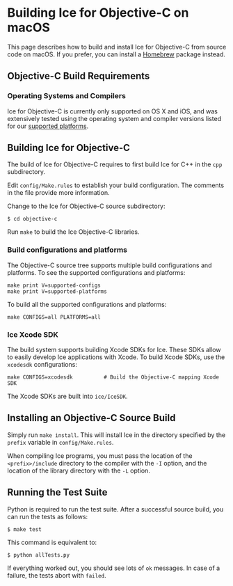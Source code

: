 # Building Ice for Objective-C on macOS

This page describes how to build and install Ice for Objective-C from source
code on macOS. If you prefer, you can install a [Homebrew][1] package instead.

## Objective-C Build Requirements

### Operating Systems and Compilers

Ice for Objective-C is currently only supported on OS X and iOS, and was
extensively tested using the operating system and compiler versions listed for
our [supported platforms][2].

## Building Ice for Objective-C

The build of Ice for Objective-C requires to first build Ice for C++ in the
`cpp` subdirectory.

Edit `config/Make.rules` to establish your build configuration. The comments in
the file provide more information.

Change to the Ice for Objective-C source subdirectory:

    $ cd objective-c

Run `make` to build the Ice Objective-C libraries.

### Build configurations and platforms

The Objective-C source tree supports multiple build configurations and
platforms. To see the supported configurations and platforms:

    make print V=supported-configs
    make print V=supported-platforms

To build all the supported configurations and platforms:

    make CONFIGS=all PLATFORMS=all

### Ice Xcode SDK

The build system supports building Xcode SDKs for Ice. These SDKs allow to
easily develop Ice applications with Xcode. To build Xcode SDKs, use the
`xcodesdk` configurations:

    make CONFIGS=xcodesdk          # Build the Objective-C mapping Xcode SDK

The Xcode SDKs are built into `ice/IceSDK`.

## Installing an Objective-C Source Build

Simply run `make install`. This will install Ice in the directory specified by
the `prefix` variable in `config/Make.rules`.

When compiling Ice programs, you must pass the location of the
`<prefix>/include` directory to the compiler with the `-I` option, and the
location of the library directory with the `-L` option.

## Running the Test Suite

Python is required to run the test suite. After a successful source build, you
can run the tests as follows:

    $ make test

This command is equivalent to:

    $ python allTests.py

If everything worked out, you should see lots of `ok` messages. In case of a
failure, the tests abort with `failed`.

[1]: https://doc.zeroc.com/display/Ice37/Using+the+OS+X+Binary+Distribution
[2]: https://doc.zeroc.com/display/Ice37/Supported+Platforms+for+Ice+3.7.0
